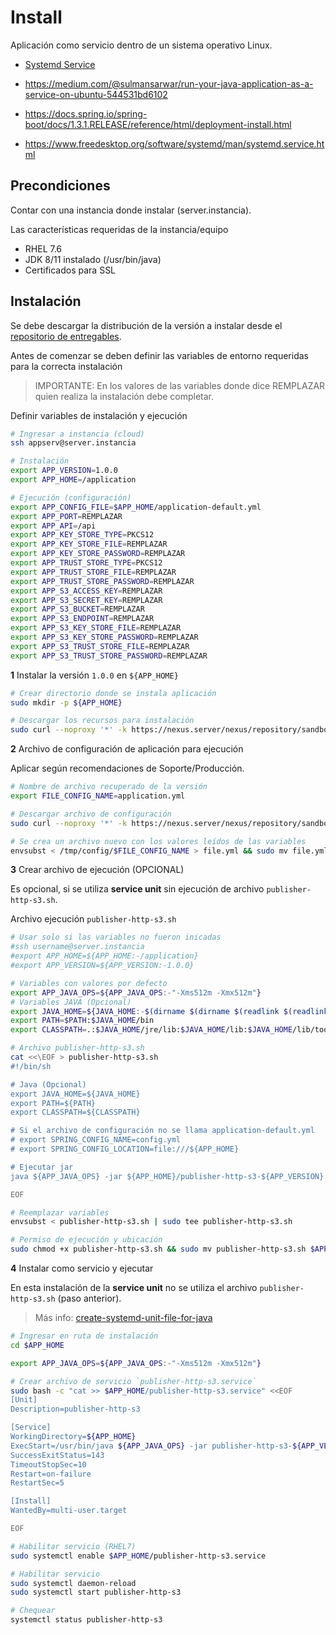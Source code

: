 # Install

Aplicación como servicio dentro de un sistema operativo Linux.

- [Systemd Service](https://www.baeldung.com/spring-boot-app-as-a-service#2-systemd)

- <https://medium.com/@sulmansarwar/run-your-java-application-as-a-service-on-ubuntu-544531bd6102>

- <https://docs.spring.io/spring-boot/docs/1.3.1.RELEASE/reference/html/deployment-install.html>

- <https://www.freedesktop.org/software/systemd/man/systemd.service.html>

## Precondiciones

Contar con una instancia donde instalar (server.instancia).

Las características requeridas de la instancia/equipo

- RHEL 7.6
- JDK 8/11 instalado (/usr/bin/java)
- Certificados para SSL

## Instalación

Se debe descargar la distribución de la versión a instalar desde el [repositorio de entregables](https://nexus.server/nexus/service/rest/repository/browse/sandbox-maven/janusky/publisher-http-s3/).

Antes de comenzar se deben definir las variables de entorno requeridas para la correcta instalación

> IMPORTANTE: En los valores de las variables donde dice REMPLAZAR quien realiza la instalación debe completar.

Definir variables de instalación y ejecución

```sh
# Ingresar a instancia (cloud)
ssh appserv@server.instancia

# Instalación
export APP_VERSION=1.0.0
export APP_HOME=/application

# Ejecución (configuración)
export APP_CONFIG_FILE=$APP_HOME/application-default.yml
export APP_PORT=REMPLAZAR
export APP_API=/api
export APP_KEY_STORE_TYPE=PKCS12
export APP_KEY_STORE_FILE=REMPLAZAR
export APP_KEY_STORE_PASSWORD=REMPLAZAR
export APP_TRUST_STORE_TYPE=PKCS12
export APP_TRUST_STORE_FILE=REMPLAZAR
export APP_TRUST_STORE_PASSWORD=REMPLAZAR
export APP_S3_ACCESS_KEY=REMPLAZAR
export APP_S3_SECRET_KEY=REMPLAZAR
export APP_S3_BUCKET=REMPLAZAR
export APP_S3_ENDPOINT=REMPLAZAR
export APP_S3_KEY_STORE_FILE=REMPLAZAR
export APP_S3_KEY_STORE_PASSWORD=REMPLAZAR
export APP_S3_TRUST_STORE_FILE=REMPLAZAR
export APP_S3_TRUST_STORE_PASSWORD=REMPLAZAR
```

**1** Instalar la versión `1.0.0` en `${APP_HOME}`

```sh
# Crear directorio donde se instala aplicación
sudo mkdir -p ${APP_HOME}

# Descargar los recursos para instalación
sudo curl --noproxy '*' -k https://nexus.server/nexus/repository/sandbox-maven/janusky/publisher-http-s3/${APP_VERSION}/publisher-http-s3-${APP_VERSION}.jar -o ${APP_HOME}/publisher-http-s3-${APP_VERSION}.jar
```

**2** Archivo de configuración de aplicación para ejecución

Aplicar según recomendaciones de Soporte/Producción.

```sh
# Nombre de archivo recuperado de la versión
export FILE_CONFIG_NAME=application.yml

# Descargar archivo de configuración
sudo curl --noproxy '*' -k https://nexus.server/nexus/repository/sandbox-maven/janusky/publisher-http-s3/$APP_VERSION/publisher-http-s3-$APP_VERSION-config.tar.gz | sudo tar -C /tmp -xz config/$FILE_CONFIG_NAME

# Se crea un archivo nuevo con los valores leídos de las variables
envsubst < /tmp/config/$FILE_CONFIG_NAME > file.yml && sudo mv file.yml $APP_CONFIG_FILE
```

**3** Crear archivo de ejecución (OPCIONAL)

Es opcional, si se utiliza **service unit** sin ejecución de archivo `publisher-http-s3.sh`.

Archivo ejecución `publisher-http-s3.sh`

```sh
# Usar solo si las variables no fueron inicadas
#ssh username@server.instancia
#export APP_HOME=${APP_HOME:-/application}
#export APP_VERSION=${APP_VERSION:-1.0.0}

# Variables con valores por defecto
export APP_JAVA_OPS=${APP_JAVA_OPS:-"-Xms512m -Xmx512m"}
# Variables JAVA (Opcional)
export JAVA_HOME=${JAVA_HOME:-$(dirname $(dirname $(readlink $(readlink $(which javac)))))}
export PATH=$PATH:$JAVA_HOME/bin
export CLASSPATH=.:$JAVA_HOME/jre/lib:$JAVA_HOME/lib:$JAVA_HOME/lib/tools.jar

# Archivo publisher-http-s3.sh
cat <<\EOF > publisher-http-s3.sh
#!/bin/sh

# Java (Opcional)
export JAVA_HOME=${JAVA_HOME}
export PATH=${PATH}
export CLASSPATH=${CLASSPATH}

# Si el archivo de configuración no se llama application-default.yml
# export SPRING_CONFIG_NAME=config.yml
# export SPRING_CONFIG_LOCATION=file:///${APP_HOME}

# Ejecutar jar
java ${APP_JAVA_OPS} -jar ${APP_HOME}/publisher-http-s3-${APP_VERSION}.jar ${APP_ARGS}

EOF

# Reemplazar variables 
envsubst < publisher-http-s3.sh | sudo tee publisher-http-s3.sh

# Permiso de ejecución y ubicación
sudo chmod +x publisher-http-s3.sh && sudo mv publisher-http-s3.sh $APP_HOME
```

**4** Instalar como servicio y ejecutar

En esta instalación de la **service unit** no se utiliza el archivo `publisher-http-s3.sh` (paso anterior).

>Más info: [create-systemd-unit-file-for-java](https://mincong.io/2018/07/03/create-systemd-unit-file-for-java) 

```sh
# Ingresar en ruta de instalación
cd $APP_HOME

export APP_JAVA_OPS=${APP_JAVA_OPS:-"-Xms512m -Xmx512m"}

# Crear archivo de servicio `publisher-http-s3.service`
sudo bash -c "cat >> $APP_HOME/publisher-http-s3.service" <<EOF
[Unit]
Description=publisher-http-s3

[Service]
WorkingDirectory=${APP_HOME}
ExecStart=/usr/bin/java ${APP_JAVA_OPS} -jar publisher-http-s3-${APP_VERSION}.jar ${APP_ARGS}
SuccessExitStatus=143
TimeoutStopSec=10
Restart=on-failure
RestartSec=5

[Install]
WantedBy=multi-user.target

EOF

# Habilitar servicio (RHEL7)
sudo systemctl enable $APP_HOME/publisher-http-s3.service

# Habilitar servicio
sudo systemctl daemon-reload
sudo systemctl start publisher-http-s3

# Chequear
systemctl status publisher-http-s3
```
